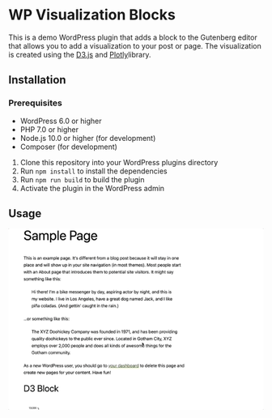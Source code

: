# WP Visualization Blocks <!-- Title -->

<!-- Description -->
This is a demo WordPress plugin that adds a block to the Gutenberg editor that allows you to add a visualization to your post or page. The visualization is created using the [D3.js](https://d3js.org/) and [Plotly](https://plotly.com/javascript/react/)library.

## Installation <!-- Subtitle -->

### Prerequisites <!-- description of prerequisites -->
- WordPress 6.0 or higher
- PHP 7.0 or higher
- Node.js 10.0 or higher (for development)
- Composer (for development)

<!-- description setup instructions with composer and npm instructions -->
1. Clone this repository into your WordPress plugins directory
2. Run `npm install` to install the dependencies
3. Run `npm run build` to build the plugin
4. Activate the plugin in the WordPress admin

## Usage <!-- Subtitle -->
![GIF of the plugin in the editor](./wp-vis-block-demo.gif)
